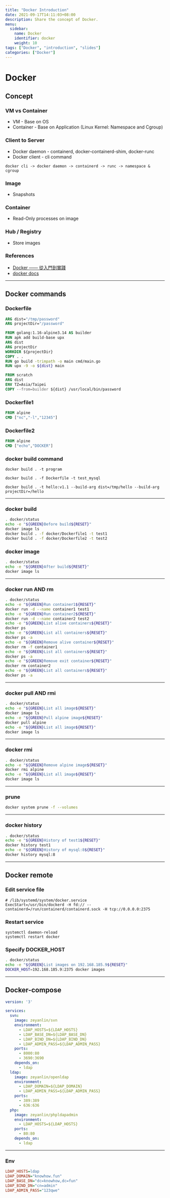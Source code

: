 ```yaml
---
title: "Docker Introduction"
date: 2021-09-17T14:11:03+08:00
description: Share the concept of Docker.
menu:
  sidebar:
    name: Docker
    identifier: docker
    weight: 10
tags: ["Docker", "introduction", "slides"]
categories: ["Docker"]
---
```


# Docker

## Concept

### VM vs Container

- VM - Base on OS
- Container - Base on Application (Linux Kernel: Namespace and Cgroup)

### Client to Server

- Docker daemon - containerd, docker-containerd-shim, docker-runc
- Docker client - cli command
~~~
docker cli -> docker daemon -> containerd -> runc -> namespace & cgroup
~~~

### Image

- Snapshots

### Container

- Read-Only processes on image

### Hub / Registry

- Store images

### References

- [Docker —— 從入門到實踐][1]
- [docker docs][2]

---

## Docker commands

### Dockerfile

```dockerfile
ARG dist="/tmp/password"
ARG projectDir="/password"

FROM golang:1.16-alpine3.14 AS builder
RUN apk add build-base upx
ARG dist
ARG projectDir
WORKDIR ${projectDir}
COPY . .
RUN go build -trimpath -o main cmd/main.go
RUN upx -9 -o ${dist} main

FROM scratch
ARG dist
ENV TZ=Asia/Taipei
COPY --from=builder ${dist} /usr/local/bin/password
```

### Dockerfile1

```dockerfile
FROM alpine
CMD ["nc","-l","12345"]
```

### Dockerfile2

```dockerfile
FROM alpine
CMD ["echo","DOCKER"]
```

### docker build command

```shell
docker build . -t program

docker build . -f Dockerfile -t test_mysql

docker build . -t hello:v1.1 --build-arg dist=/tmp/hello --build-arg projectDir=/hello
```

---

### docker build

```bash
. docker/status
echo -e "${GREEN}Before build${RESET}"
docker image ls
docker build . -f docker/Dockerfile1 -t test1
docker build . -f docker/Dockerfile2 -t test2
```

### docker image

```bash
. docker/status
echo -e "${GREEN}After build${RESET}"
docker image ls
```

---

### docker run AND rm

```bash
. docker/status
echo -e "${GREEN}Run container1${RESET}"
docker run -d --name container1 test1
echo -e "${GREEN}Run container2${RESET}"
docker run -d --name container2 test2
echo -e "${GREEN}List alive containers${RESET}"
docker ps
echo -e "${GREEN}List all containers${RESET}"
docker ps -a
echo -e "${GREEN}Remove alive container${RESET}"
docker rm -f container1
echo -e "${GREEN}List all containers${RESET}"
docker ps -a
echo -e "${GREEN}Remove exit container${RESET}"
docker rm container2
echo -e "${GREEN}List all containers${RESET}"
docker ps -a
```

---

### docker pull AND rmi

```bash
. docker/status
echo -e "${GREEN}List all image${RESET}"
docker image ls
echo -e "${GREEN}Pull alpine image${RESET}"
docker pull alpine
echo -e "${GREEN}List all image${RESET}"
docker image ls
```

---

### docker rmi

```bash
. docker/status
echo -e "${GREEN}Remove alpine image${RESET}"
docker rmi alpine
echo -e "${GREEN}List all image${RESET}"
docker image ls
```

---

### prune

```bash
docker system prune -f --volumes
```

---

### docker history

```bash
. docker/status
echo -e "${GREEN}History of test1${RESET}"
docker history test1
echo -e "${GREEN}History of mysql:8${RESET}"
docker history mysql:8
```

---

## Docker remote

### Edit service file

```
# /lib/systemd/system/docker.service
ExecStart=/usr/bin/dockerd -H fd:// --containerd=/run/containerd/containerd.sock -H tcp://0.0.0.0:2375
```

### Restart service

```
systemctl daemon-reload
systemctl restart docker
```

### Specify DOCKER_HOST

```bash
. docker/status
echo -e "${GREEN}List images on 192.168.185.9${RESET}"
DOCKER_HOST=192.168.185.9:2375 docker images
```

---

## Docker-compose

```yaml
version: '3'

services:
  svn:
    image: zeyanlin/svn
    environment:
      - LDAP_HOSTS=${LDAP_HOSTS}
      - LDAP_BASE_DN=${LDAP_BASE_DN}
      - LDAP_BIND_DN=${LDAP_BIND_DN}
      - LDAP_ADMIN_PASS=${LDAP_ADMIN_PASS}
    ports:
      - 8000:80
      - 3690:3690
    depends_on:
      - ldap
  ldap:
    image: zeyanlin/openldap
    environment:
      - LDAP_DOMAIN=${LDAP_DOMAIN}
      - LDAP_ADMIN_PASS=${LDAP_ADMIN_PASS}
    ports:
      - 389:389
      - 636:636
  php:
    image: zeyanlin/phpldapadmin
    environment:
      - LDAP_HOSTS=${LDAP_HOSTS}
    ports:
      - 80:80
    depends_on:
      - ldap
```

---

### Env

```ini
LDAP_HOSTS=ldap
LDAP_DOMAIN="knowhow.fun"
LDAP_BASE_DN="dc=knowhow,dc=fun"
LDAP_BIND_DN="cn=admin"
LDAP_ADMIN_PASS="123qwe"
```

[1]: https://philipzheng.gitbook.io/docker_practice/
[2]: https://docs.docker.com/
